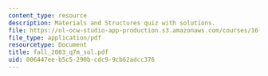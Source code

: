 ```yaml
---
content_type: resource
description: Materials and Structures quiz with solutions.
file: https://ol-ocw-studio-app-production.s3.amazonaws.com/courses/16-01-unified-engineering-i-ii-iii-iv-fall-2005-spring-2006/006447eeb5c5290bcdc99cb62adcc376_fall_2003_q7m_sol.pdf
file_type: application/pdf
resourcetype: Document
title: fall_2003_q7m_sol.pdf
uid: 006447ee-b5c5-290b-cdc9-9cb62adcc376
---
```

